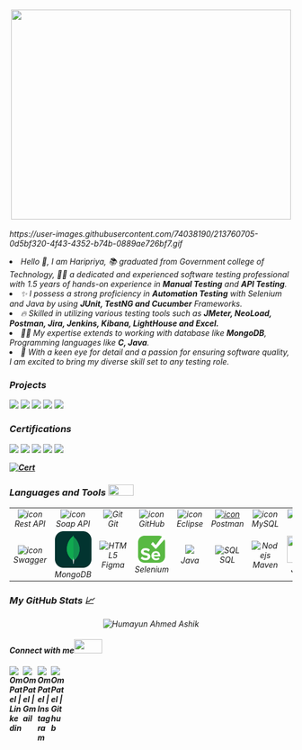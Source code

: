 ### 

<!--
**priya4-hari/priya4-hari** is a ✨ _special_ ✨ repository because its `README.md` (this file) appears on your GitHub profile.
✨
Here are some ideas to get you started:

- 🔭 I’m currently working on ...
- 🌱 I’m currently learning ...
- 👯 I’m looking to collaborate on ...
- 🤔 I’m looking for help with ...
- 💬 Ask me about ...
- 📫 How to reach me: ...
- 😄 Pronouns: ...
- ⚡ Fun fact: ...
git@github.com:priya4-hari/JPetStore.git
-->
<p style="text-align:center;">
 <img src="https://c.tenor.com/rpQCHlvQ1lYAAAAC/tenor.gif"  width="498" height="373" />
</p>
<em>
 https://user-images.githubusercontent.com/74038190/213760705-0d5bf320-4f43-4352-b74b-0889ae726bf7.gif
<p>
  <li>Hello 👋, I am Haripriya, 📚 graduated from Government college of Technology, 👨‍💻 a dedicated and experienced software testing professional with 1.5 years of hands-on experience in <b>Manual Testing</b> and <b >API Testing</b>.<br><li>✨ I possess a strong proficiency in <b>Automation Testing</b> with Selenium and Java by using <b>JUnit, TestNG and Cucumber</b> Frameworks.<br> <li>  🔥 Skilled in utilizing various testing tools such as <b>JMeter, NeoLoad, Postman, Jira, Jenkins, Kibana, LightHouse and Excel.</b><br><li>  💪🏼 My expertise extends to working with database like <b>MongoDB</b>, Programming languages like <b>C, Java</b>.<br><li> 🌱 With a keen eye for detail and a passion for ensuring software quality, I am excited to bring my diverse skill set to any testing role.
</p>
 
 ### Projects

 
 <a href="https://github.com/priya4-hari/JAVA"><img src="https://img.shields.io/badge/Java-007396?style=for-the-badge&logo=java&logoColor=white" height=25></a> 
  <a href="https://github.com/priya4-hari/C"><img src="https://img.shields.io/badge/C-00599C?style=for-the-badge&logo=c&logoColor=white" height=25></a>
 <a href="https://github.com/priya4-hari/Jenkins"><img src="https://img.shields.io/badge/Jenkins-D24939?style=for-the-badge&logo=Jenkins&logoColor=white" height=25></a> 
<a href="https://github.com/priya4-hari/Cucumber"><img src="https://img.shields.io/badge/Cucumber-43B02A?style=for-the-badge&logo=cucumber&logoColor=white" height=25></a>
 <a href="https://github.com/priya4-hari/Python"><img src="https://img.shields.io/badge/Python-FFD43B?style=for-the-badge&logo=python&logoColor=blue" height=25></a>
 
 ### Certifications

  <a href="https://github.com/stars/priya4-hari/lists/Jenkins"><img src="https://img.shields.io/badge/Jenkins-D24939?style=for-the-badge&logo=Jenkins&logoColor=white" height=25></a> 
<a href="https://github.com/stars/priya4-hari/lists/Hands-on with Cucumber"><img src="https://img.shields.io/badge/Cucumber-43B02A?style=for-the-badge&logo=cucumber&logoColor=white" height=25></a>
 <a href="https://github.com/stars/priya4-hari/lists/Udemy certifications"><img src="https://img.shields.io/badge/Udemy-A435F0?style=for-the-badge&logo=Udemy&logoColor=white" height=25></a>
 <a href="https://www.hackerrank.com/profile/Haripriya24"><img src="https://img.shields.io/badge/-Hackerrank-2EC866?style=for-the-badge&logo=HackerRank&logoColor=white" height=25></a>
 <a href="https://www.hackerearth.com/@haripriya225"><img src="https://img.shields.io/badge/HackerEarth-%232C3454.svg?&style=for-the-badge&logo=HackerEarth&logoColor=Blue" height=25></a>
  <p align="center"> <b> 
  <p align="center">

<a href="https://1drv.ms/f/s!AhKFF90IvRUkjxP30P9K8Ah8aFl2?e=1aCRIe" title="💻 My Certificates"><img src="https://github.com/walidbosso/walidbosso/raw/main/images/Certificates1.png" alt="Cert" width="100px" height="100px" /></a>

 
</p>
   
   ###  Languages and Tools   <img src="https://user-images.githubusercontent.com/74038190/212284087-bbe7e430-757e-4901-90bf-4cd2ce3e1852.gif"  width="45" height="20" />

   
   </b></p> 
<table align="center">
  <tr>
    <td align="center" width="96">
        <img src="https://user-images.githubusercontent.com/25181517/192107858-fe19f043-c502-4009-8c47-476fc89718ad.png" alt="icon" width="65" height="65" />
      <br>Rest API
    </td>
    <td align="center" width="96">
        <img src="https://user-images.githubusercontent.com/25181517/192107860-9a9f0894-0e34-4ab3-964d-6297ee4c00e9.png" alt="icon" width="65" height="65" />
      <br>Soap API
    </td>
    <td align="center" width="96"> 
        <img src="https://user-images.githubusercontent.com/25181517/192108372-f71d70ac-7ae6-4c0d-8395-51d8870c2ef0.png" width="48" height="48" alt="Git" />
      <br>Git
    </td>
    <td align="center" width="96">
        <img src="https://user-images.githubusercontent.com/25181517/192108374-8da61ba1-99ec-41d7-80b8-fb2f7c0a4948.png" alt="icon" width="65" height="65" />
      <br>GitHub
    </td>
    <td align="center" width="96">
        <img src="https://user-images.githubusercontent.com/25181517/192108892-6e9b5cdf-4e35-4a70-ad9a-801a93a07c1c.png" alt="icon" width="65" height="65" />
      <br>Eclipse
    </td>
     <td align="center" width="96">
      <a href="#macropower-tech">
        <img src="https://user-images.githubusercontent.com/25181517/192109061-e138ca71-337c-4019-8d42-4792fdaa7128.png" alt="icon" width="65" height="65" />
      </a>
      <br>Postman
    </td>
    <td align="center" width="96">
        <img src="https://techstack-generator.vercel.app/mysql-icon.svg" alt="icon" width="65" height="65" />
      <br>MySQL
    </td>
   <td align="center" width="96">
        <img src="https://user-images.githubusercontent.com/25181517/183912952-83784e94-629d-4c34-a961-ae2ae795b662.png" alt="icon" width="65" height="65" />
      <br>Jira
    </td>
    <td align="center" width="96">
        <img src="https://user-images.githubusercontent.com/25181517/183911547-990692bc-8411-4878-99a0-43506cdb69cf.png" alt="icon" width="65" height="65" />
      <br>GCP
    </td>
    <td align="center" width="96">
        <img src="https://user-images.githubusercontent.com/25181517/179090274-733373ef-3b59-4f28-9ecb-244bea700932.png" alt="icon" width="65" height="65" />
      <br>Jenkins
    </td>
  </tr>
  <tr>
  <td align="center" width="96">
        <img src="https://user-images.githubusercontent.com/25181517/186711335-a3729606-5a78-4496-9a36-06efcc74f800.png" alt="icon" width="65" height="65" />
      <br>Swagger
    <td align="center" width="96">
        <img src="https://github.com/tandpfun/skill-icons/raw/main/icons/MongoDB.svg" alt="icon" width="65" height="65" />
      <br>MongoDB
    </td>
    <td align="center"  width="96">
        <img src="https://user-images.githubusercontent.com/25181517/189715289-df3ee512-6eca-463f-a0f4-c10d94a06b2f.png" width="48" height="48" alt="HTML5" />
      <br>Figma
    </td>
    <td align="center" width="96">
        <img src="https://github.com/tandpfun/skill-icons/raw/main/icons/Selenium.svg" width="48" height="48" alt="css" />
      <br>Selenium
    </td>
    <td align="center"  width="96">
        <img src="https://user-images.githubusercontent.com/25181517/117201156-9a724800-adec-11eb-9a9d-3cd0f67da4bc.png" />
      <br>Java
    </td>
      <td align="center" width="96">
        <img src="https://4.bp.blogspot.com/-mNAYu8OwYOw/W82aXiapHYI/AAAAAAAAGkg/hjmq84D2Jj8RBp5l9rMNTk7n79KeuPw1QCEwYBhgL/s1600/InsistentSardonicAppaloosa-size_restricted.gif" width="48" height="48" alt="SQL" />
      <br>SQL
    </td>
        <td align="center" width="96">
        <img src="https://user-images.githubusercontent.com/25181517/117207242-07d5a700-adf4-11eb-975e-be04e62b984b.png" width="48" height="48" alt="Nodejs" />
      <br>Maven
      </td>
   <td align="center" width="96">
    <img src="https://user-images.githubusercontent.com/25181517/117533873-484d4480-afef-11eb-9fad-67c8605e3592.png" width="48"height="48"/>
    <br>Junit</td>
    <td alighn="center" width="96">
     <img src="https://user-images.githubusercontent.com/25181517/192106070-46255bcf-65e6-4c6b-a296-bf8d0d8fb2a7.png" width="48"height="48"/>
     <br>   C
    </td>
 <td align="center" width="96">
 <img src="https://user-images.githubusercontent.com/25181517/184117353-4b437677-c4bb-4f4c-b448-af4920576732.png" width="48"height="48"/>
 <br>Cucumber
 </td>
 </tr>
</table>


###   My GitHub Stats 📈

<p align="center"> <img src="https://github-readme-stats.vercel.app/api?username=priya4-hari&show_icons=true&theme=gotham" alt="Humayun Ahmed Ashik" />
<h4> Connect with me<img src="https://user-images.githubusercontent.com/74038190/214644145-264f4759-7633-441e-9d67-d8dda9d50d26.gif"  width="50" height="25" /> <h4>
  </hr>
  <a href="https://www.linkedin.com/in/hari-priya-b6b3501b3/">
   <img align="left" alt=" Om Patel | Linkedin" width="24px" src="https://www.vectorlogo.zone/logos/linkedin/linkedin-icon.svg" />
  </a>
  <a href="mailto:haripriyaandavar2001@gmail.com">
    <img align="left" alt="Om Patel | Gmail" width="26px" src="https://www.vectorlogo.zone/logos/gmail/gmail-icon.svg" />
  </a>
  <a href="https://www.instagram.com/haripriya_158/">
    <img align="left" alt="Om Patel | Instagram" width="24px" src="https://www.vectorlogo.zone/logos/instagram/instagram-icon.svg" />
  </a>
   <a href="https://github.com/priya4-hari">
    <img align="left" alt="Om Patel | Github" width="26px" src="https://www.vectorlogo.zone/logos/github/github-tile.svg" />
  </a>
  <br>
